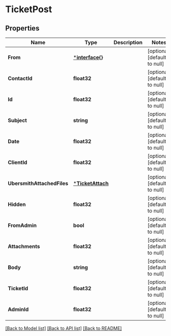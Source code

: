 # TicketPost

## Properties
Name | Type | Description | Notes
------------ | ------------- | ------------- | -------------
**From** | [***interface{}**](interface{}.md) |  | [optional] [default to null]
**ContactId** | **float32** |  | [optional] [default to null]
**Id** | **float32** |  | [optional] [default to null]
**Subject** | **string** |  | [optional] [default to null]
**Date** | **float32** |  | [optional] [default to null]
**ClientId** | **float32** |  | [optional] [default to null]
**UbersmithAttachedFiles** | [***TicketAttach**](TicketAttach.md) |  | [optional] [default to null]
**Hidden** | **float32** |  | [optional] [default to null]
**FromAdmin** | **bool** |  | [optional] [default to null]
**Attachments** | **float32** |  | [optional] [default to null]
**Body** | **string** |  | [optional] [default to null]
**TicketId** | **float32** |  | [optional] [default to null]
**AdminId** | **float32** |  | [optional] [default to null]

[[Back to Model list]](../README.md#documentation-for-models) [[Back to API list]](../README.md#documentation-for-api-endpoints) [[Back to README]](../README.md)


